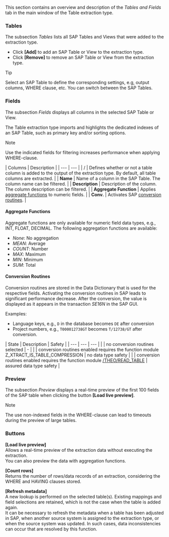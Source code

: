 This section contains an overview and description of the *Tables and Fields* tab in the main window of the Table extraction type.

### Tables

The subsection *Tables* lists all SAP Tables and Views that were added to the extraction type.

- Click **[Add]** to add an SAP Table or View to the extraction type.
- Click **[Remove]** to remove an SAP Table or View from the extraction type.

Tip

Select an SAP Table to define the corresponding settings, e.g, output columns, WHERE clause, etc. You can switch between the SAP Tables.

### Fields

The subsection *Fields* displays all columns in the selected SAP Table or View.

The Table extraction type imports and highlights the dedicated indexes of an SAP Table, such as primary key and/or sorting options.

Note

Use the indicated fields for filtering increases performance when applying WHERE-clause.

| Columns | Description | | --- | --- | | / | Defines whether or not a table column is added to the output of the extraction type. By default, all table columns are extracted. | | **Name** | Name of a column in the SAP Table. The column name can be filtered. | | **Description** | Description of the column. The column description can be filtered. | | **Aggregate Function** | Applies [aggregate functions](#aggregate-functions) to numeric fields. | | **Conv.** | Activates SAP [conversion routines](#conversion-routines). |

#### Aggregate Functions

Aggregate functions are only available for numeric field data types, e.g., INT, FLOAT, DECIMAL. The following aggregation functions are available:

- *None*: No aggregation
- *MEAN*: Average
- *COUNT*: Number
- *MAX*: Maximum
- *MIN*: Minimum
- *SUM*: Total

#### Conversion Routines

Conversion routines are stored in the Data Dictionary that is used for the respective fields. Activating the conversion routines in SAP leads to significant performance decrease. After the conversion, the value is displayed as it appears in the transaction *SE16N* in the SAP GUI.

Examples:

- Language keys, e.g., `D` in the database becomes `DE` after conversion
- Project numbers, e.g., `T000012738GT` becomes `T/12738/GT` after conversion.

| State | Description | Safety | | --- | --- | --- | | | no conversion routines selected | - | | | conversion routines enabled requires the function module Z_XTRACT_IS_TABLE_COMPRESSION | no data type safety | | | conversion routines enabled requires the function module [/THEO/READ_TABLE](../../setup-in-sap/custom-function-module-for-table-extraction/) | assured data type safety |

### Preview

The subsection *Preview* displays a real-time preview of the first 100 fields of the SAP table when clicking the button **[Load live preview]**.

Note

The use non-indexed fields in the WHERE-clause can lead to timeouts during the preview of large tables.

### Buttons

**[Load live preview]**\
Allows a real-time preview of the extraction data without executing the extraction.\
You can also preview the data with aggregation functions.

**[Count rows]**\
Returns the number of rows/data records of an extraction, considering the WHERE and HAVING clauses stored.

**[Refresh metadata]**\
A new lookup is performed on the selected table(s). Existing mappings and field selections are retained, which is not the case when the table is added again.\
It can be necessary to refresh the metadata when a table has been adjusted in SAP, when another source system is assigned to the extraction type, or when the source system was updated. In such cases, data inconsistencies can occur that are resolved by this function.
